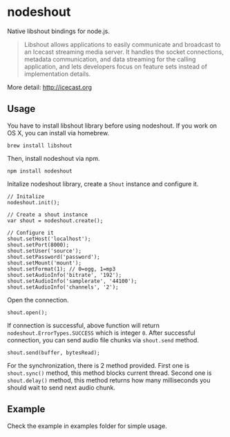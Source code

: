 nodeshout
===================
Native libshout bindings for node.js. 

> Libshout allows applications to easily communicate and broadcast to an Icecast streaming media server. It handles the socket connections, metadata communication, and data streaming for the calling application, and lets developers focus on feature sets instead of implementation details.

More detail: http://icecast.org

Usage
-------------
You have to install libshout library before using nodeshout. If you work on OS X, you can install via homebrew.

    brew install libshout

Then, install nodeshout via npm.
    
    npm install nodeshout

Initalize nodeshout library, create a `Shout` instance and configure it.

    // Initalize
    nodeshout.init();
    
    // Create a shout instance
    var shout = nodeshout.create();
    
    // Configure it
    shout.setHost('localhost');
    shout.setPort(8000);
    shout.setUser('source');
    shout.setPassword('password');
    shout.setMount('mount');
    shout.setFormat(1); // 0=ogg, 1=mp3
    shout.setAudioInfo('bitrate', '192');
    shout.setAudioInfo('samplerate', '44100');
    shout.setAudioInfo('channels', '2');
    
Open the connection.
    
    shout.open();

If connection is successful, above function will return `nodeshout.ErrorTypes.SUCCESS` which is integer `0`. After successful connection, you can send audio file chunks via `shout.send` method.

    shout.send(buffer, bytesRead);

For the synchronization, there is 2 method provided. First one is `shout.sync()` method, this method blocks current thread. Second one is `shout.delay()` method, this method returns how many milliseconds you should wait to send next audio chunk.

Example
-------------
Check the example in examples folder for simple usage.
